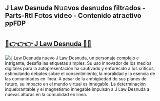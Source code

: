 ## J Law Desnuda N𝚞𝚎vos desn𝚞dos filtr𝚊dos - Parts-Rtl F𝚘tos vid𝚎o - C𝚘ntenido atr𝚊ctivo ppFDP

# <h2><a href="http://mb5pz4.tromn.icu/?c=J+Law+Desnuda">🔗👉👉👉 J Law Desnuda 🔗🔗</a></h2>

[![J Law Desnuda nuevo](https://i.imgur.com/pEAQMta.gif)](http://mb5pz4.tromn.icu/?c=J+Law+Desnuda)
J Law Desnuda, un personaje complejo e intrigante, desafía las etiquetas simples. Su uso innovador de los medios digitales para la autopresentación ha cautivado y enfurecido a los críticos, estimulando debates sobre el consentimiento, la moralidad y la esencia de las comunidades en línea. A pesar de la ambigüedad de sus planes de futuro, su impacto en el mundo virtual es innegable. La determinación inquebrantable y el magnetismo innegable impulsan a J Law Desnuda a nuevas alturas en la comunidad en línea.
